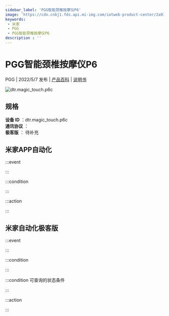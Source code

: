 ```yaml
---
sidebar_label: 'PGG智能颈椎按摩仪P6'
image: 'https://cdn.cnbj1.fds.api.mi-img.com/iotweb-product-center/2a93b48e1d58b8240e1c917e17cf4a24_1645771535410.png?GalaxyAccessKeyId=AKVGLQWBOVIRQ3XLEW&Expires=9223372036854775807&Signature=aeJWo2VDpMfASZF+GRwwoJsy81c='
keywords: 
 - 米家
 - PGG
 - PGG智能颈椎按摩仪P6
description : ''
---
```

# PGG智能颈椎按摩仪P6

PGG | 2022/5/7 发布 | [产品百科](https://home.mi.com/webapp/content/baike/product/index.html?model=dtr.magic_touch.p6c/) | [说明书](https://home.mi.com/views/introduction.html?model=dtr.magic_touch.p6c&region=cn)

![dtr.magic_touch.p6c](https://cdn.cnbj1.fds.api.mi-img.com/iotweb-product-center/2a93b48e1d58b8240e1c917e17cf4a24_1645771535410.png?GalaxyAccessKeyId=AKVGLQWBOVIRQ3XLEW&Expires=9223372036854775807&Signature=aeJWo2VDpMfASZF+GRwwoJsy81c=)

## 规格  
> 
**设备 ID** ：dtr.magic_touch.p6c  
**通讯协议** ：  
**极客版**  ： 待补充 


## 米家APP自动化  

:::event  

:::

:::condition  

:::

:::action   

:::

## 米家自动化极客版  

:::event  

:::

:::condition  

:::

:::condition 可查询的状态条件  

:::

:::action  

:::

        
